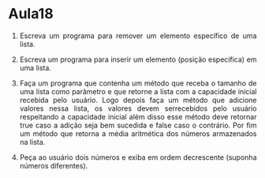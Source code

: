 # Aula18
<div align="justify">

1. Escreva um programa para remover um elemento específico de uma
lista.

2. Escreva um programa para inserir um elemento (posição específica)
em uma lista.

3. Faça um programa que contenha um método que receba o tamanho
de uma lista como parâmetro e que retorne a lista com a capacidade
inicial recebida pelo usuário. Logo depois faça um método que adicione
valores nessa lista, os valores devem serrecebidos pelo usuário
respeitando a capacidade inicial além disso esse método deve retornar
true caso a adição seja bem sucedida e false caso o contrário. Por fim
um método que retorna a média aritmética dos números armazenados
na lista.

4. Peça ao usuário dois números e exiba em ordem decrescente
(suponha números diferentes).
<div>
